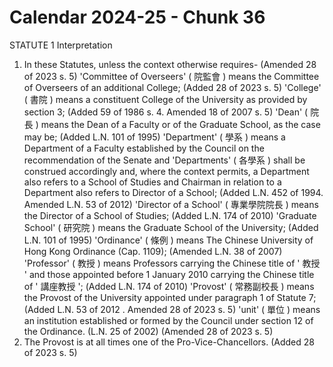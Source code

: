 # Calendar 2024-25 - Chunk 36

<!-- Chunk tokens: 467, Enriched tokens: 470 -->

STATUTE 1 Interpretation
1. In these Statutes, unless the context otherwise requires- (Amended 28 of 2023 s. 5) 'Committee of Overseers' ( 院監會 ) means the Committee of Overseers of an additional College; (Added 28 of 2023 s. 5)
'College' ( 書院 ) means a constituent College of the University as provided by section 3; (Added 59 of 1986 s. 4. Amended 18 of 2007 s. 5)
'Dean' ( 院長 ) means the Dean of a Faculty or of the Graduate School, as the case may be; (Added L.N. 101 of 1995)
'Department' ( 學系 ) means a Department of a Faculty established by the Council on the recommendation of the Senate and 'Departments' ( 各學系 ) shall be construed accordingly and, where the context permits, a Department also refers to a School of Studies and Chairman in relation to a Department also refers to Director of a School; (Added L.N. 452 of 1994. Amended L.N. 53 of 2012)
'Director of a School' ( 專業學院院長 )  means the Director of a School of Studies; (Added L.N. 174 of 2010)
'Graduate School' ( 研究院 )  means the Graduate School of the University; (Added L.N. 101 of 1995)
'Ordinance' ( 條例 )  means The Chinese University of Hong Kong Ordinance (Cap. 1109); (Amended L.N. 38 of 2007)
'Professor' ( 教授 )  means Professors carrying the Chinese title of ' 教授 ' and those appointed before 1 January 2010 carrying the Chinese title of ' 講座教授 '; (Added L.N. 174 of 2010)
'Provost' ( 常務副校長 ) means the Provost of the University appointed under paragraph 1 of Statute 7; (Added L.N. 53 of 2012 . Amended 28 of 2023 s. 5)
'unit' ( 單位 ) means an institution established or formed by the Council under section 12 of the Ordinance. (L.N. 25 of 2002)
(Amended 28 of 2023 s. 5)
2. The Provost is at all times one of the Pro-Vice-Chancellors. (Added 28 of 2023 s. 5)